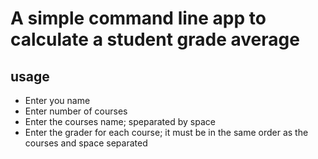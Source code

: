# A simple command line app to calculate a student grade average

## usage

- Enter you name
- Enter number of courses
- Enter the courses name; speparated by space
- Enter the grader for each course; it must be in the same order as the courses and space separated


